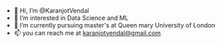 - 👋 Hi, I’m @KaranjotVendal
- 👀 I’m interested in Data Science and ML 
- 🌱 I’m currently pursuing master's at Queen mary University of London
- 📫 you can reach me at karanjotvendal@gmail.com

<!---
KaranjotVendal/KaranjotVendal is a ✨ special ✨ repository because its `README.md` (this file) appears on your GitHub profile.
You can click the Preview link to take a look at your changes.
--->
